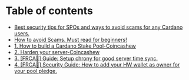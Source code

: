 # Table of contents

* [Best security tips for SPOs and ways to avoid scams for any Cardano users.](README.md)
* [How to avoid Scams. Must read for beginners!](avoid-scams.md)
* [1. How to build a Cardano Stake Pool-Coincashew](https://www.coincashew.com/coins/overview-ada/guide-how-to-build-a-haskell-stakepool-node)
* [2. Harden your server-Coincashew](2.-harden-your-server.md)
* [3. \[FRCA🍁\] Guide: Setup chrony for good server time sync.](how-to-setup-chrony.md)
* [4. \[FRCA🍁\] Security Guide: How to add your HW wallet as owner for your pool pledge.](readme-1.md)

